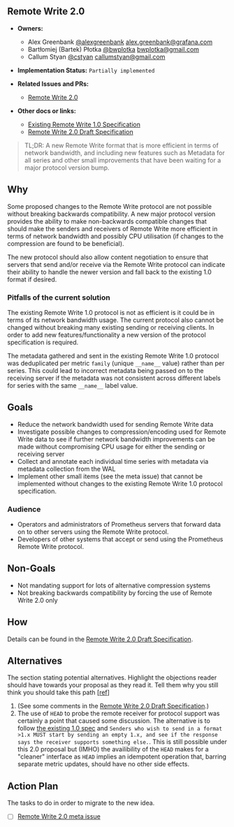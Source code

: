 ## Remote Write 2.0

* **Owners:**
  * Alex Greenbank [@alexgreenbank](https://github.com/alexgreenbank/) [alex.greenbank@grafana.com](mailto:alex.greenbank@grafana.com)
  * Bartłomiej (Bartek) Płotka [@bwplotka](https://github.com/bwplotka) [bwplotka@gmail.com](mailto:bwplotka@gmail.com)
  * Callum Styan [@cstyan](https://github.com/cstyan) [callumstyan@gmail.com](callumstyan@gmail.com)

* **Implementation Status:** `Partially implemented`

* **Related Issues and PRs:**
  * [Remote Write 2.0](https://github.com/prometheus/prometheus/issues/13105)

* **Other docs or links:**
  * [Existing Remote Write 1.0 Specification](https://prometheus.io/docs/concepts/remote_write_spec/)
  * [Remote Write 2.0 Draft Specification](https://docs.google.com/document/d/1PljkX3YLLT-4f7MqrLt7XCVPG3IsjRREzYrUzBxCPV0/edit#heading=h.3p42p5s8n0ui)

> TL;DR: A new Remote Write format that is more efficient in terms of network bandwidth, and including new features such as Metadata for all series and other small improvements that have been waiting for a major protocol version bump.

## Why

Some proposed changes to the Remote Write protocol are not possible without breaking backwards compatibility. A new major protocol version provides the ability to make non-backwards compatible changes that should make the senders and receivers of Remote Write more efficient in terms of network bandwidth and possibly CPU utilisation (if changes to the compression are found to be beneficial).

The new protocol should also allow content negotiation to ensure that servers that send and/or receive via the Remote Write protocol can indicate their ability to handle the newer version and fall back to the existing 1.0 format if desired.

### Pitfalls of the current solution

The existing Remote Write 1.0 protocol is not as efficient is it could be in terms of its network bandwidth usage. The current protocol also cannot be changed without breaking many existing sending or receiving clients. In order to add new features/functionality a new version of the protocol specification is required.

The metadata gathered and sent in the existing Remote Write 1.0 protocol was deduplicated per metric `family` (unique `__name__` value) rather than per series. This could lead to incorrect metadata being passed on to the receiving server if the metadata was not consistent across different labels for series with the same `__name__` label value.

## Goals

* Reduce the network bandwidth used for sending Remote Write data
* Investigate possible changes to compression/encoding used for Remote Write data to see if further network bandwidth improvements can be made without compromising CPU usage for either the sending or receiving server
* Collect and annotate each individual time series with metadata via metadata collection from the WAL
* Implement other small items (see the meta issue) that cannot be implemented without changes to the existing Remote Write 1.0 protocol specification.

### Audience

* Operators and administrators of Prometheus servers that forward data on to other servers using the Remote Write protocol.
* Developers of other systems that accept or send using the Prometheus Remote Write protocol.

## Non-Goals

* Not mandating support for lots of alternative compression systems
* Not breaking backwards compatibility by forcing the use of Remote Write 2.0 only

## How

Details can be found in the [Remote Write 2.0 Draft Specification](https://docs.google.com/document/d/1PljkX3YLLT-4f7MqrLt7XCVPG3IsjRREzYrUzBxCPV0/edit#heading=h.3p42p5s8n0ui).

## Alternatives

The section stating potential alternatives. Highlight the objections reader should have towards your proposal as they read it. Tell them why you still think you should take this path [[ref](https://twitter.com/whereistanya/status/1353853753439490049)]

1. (See some comments in the [Remote Write 2.0 Draft Specification](https://docs.google.com/document/d/1PljkX3YLLT-4f7MqrLt7XCVPG3IsjRREzYrUzBxCPV0/edit#heading=h.3p42p5s8n0ui).)
2. The use of `HEAD` to probe the remote receiver for protocol support was certainly a point that caused some discussion. The alternative is to follow [the existing 1.0 spec](https://prometheus.io/docs/concepts/remote_write_spec/) and `Senders who wish to send in a format >1.x MUST start by sending an empty 1.x, and see if the response says the receiver supports something else.`. This is still possible under this 2.0 proposal but (IMHO) the availibility of the `HEAD` makes for a "cleaner" interface as `HEAD` implies an idempotent operation that, barring separate metric updates, should have no other side effects.

## Action Plan

The tasks to do in order to migrate to the new idea.

* [ ] [Remote Write 2.0 meta issue](https://github.com/prometheus/prometheus/issues/13105)
